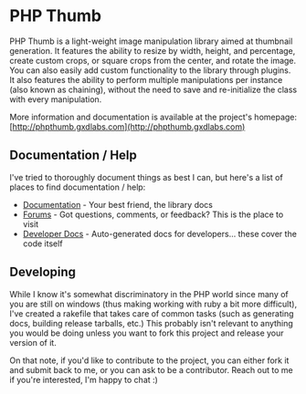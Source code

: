 # PHP Thumb

PHP Thumb is a light-weight image manipulation library 
aimed at thumbnail generation. It features the ability to 
resize by width, height, and percentage, create custom crops, 
or square crops from the center, and rotate the image. You can 
also easily add custom functionality to the library through plugins. 
It also features the ability to perform multiple manipulations per 
instance (also known as chaining), without the need to save and 
re-initialize the class with every manipulation.

More information and documentation is available at the project's 
homepage: [http://phpthumb.gxdlabs.com](http://phpthumb.gxdlabs.com)

## Documentation / Help

I've tried to thoroughly document things as best I can, but here's a list of places to 
find documentation / help:

- [Documentation](http://wiki.github.com/iselby/PHPThumb/) - Your best friend, the library docs
- [Forums](http://phpthumb.gxdlabs.com/forums) - Got questions, comments, or feedback? This is the place to visit
- [Developer Docs](http://phpthumb.gxdlabs.com/apidocs) - Auto-generated docs for developers… these cover the code itself

## Developing

While I know it's somewhat discriminatory in the PHP world since many of
you are still on windows (thus making working with ruby a bit more difficult), 
I've created a rakefile that takes care of common tasks (such as generating docs, 
building release tarballs, etc.)  This probably isn't relevant to anything you 
would be doing unless you want to fork this project and release your version of it.

On that note, if you'd like to contribute to the project, you can either fork it and
submit back to me, or you can ask to be a contributor.  Reach out to me if you're 
interested, I'm happy to chat :)